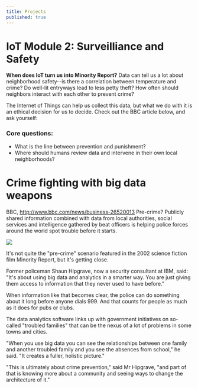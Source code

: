 ```yaml
---
title: Projects
published: true
---
```


# IoT Module 2: Surveilliance and Safety
**When does IoT turn us into Minority Report?**
Data can tell us a lot about neighborhood safety--is there a correlation between temperature and crime? Do well-lit entryways lead to less petty theft? How often should neighbors interact with each other to prevent crime?

The Internet of Things can help us collect this data, but what we do with it is an ethical decision for us to decide. Check out the BBC article below, and ask yourself:

### Core questions:
- What is the line between prevention and punishment?
- Where should humans review data and intervene in their own local neighborhoods?

# Crime fighting with big data weapons
BBC, http://www.bbc.com/news/business-26520013
Pre-crime?
Publicly shared information combined with data from local authorities, social services and intelligence gathered by beat officers is helping police forces around the world spot trouble before it starts.

![](http://news.bbcimg.co.uk/media/images/73623000/jpg/_73623851_51499806.jpg)

It's not quite the "pre-crime" scenario featured in the 2002 science fiction film Minority Report, but it's getting close.

Former policeman Shaun Hipgrave, now a security consultant at IBM, said: "It's about using big data and analytics in a smarter way. You are just giving them access to information that they never used to have before."

When information like that becomes clear, the police can do something about it long before anyone dials 999. And that counts for people as much as it does for pubs or clubs.

The data analytics software links up with government initiatives on so-called "troubled families" that can be the nexus of a lot of problems in some towns and cities.

"When you use big data you can see the relationships between one family and another troubled family and you see the absences from school," he said. "It creates a fuller, holistic picture."

"This is ultimately about crime prevention," said Mr Hipgrave, "and part of that is knowing more about a community and seeing ways to change the architecture of it."

